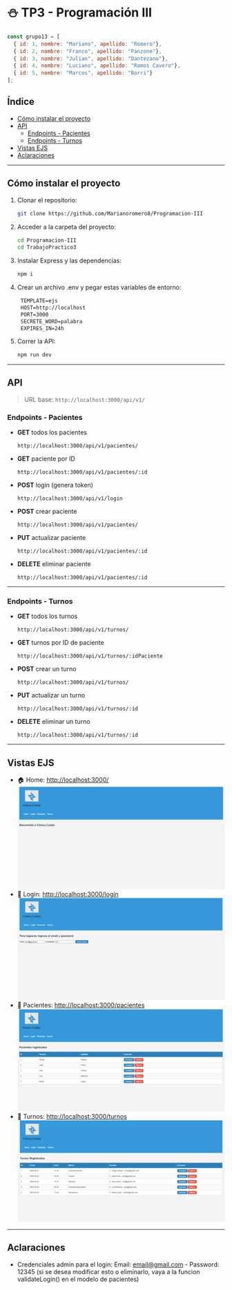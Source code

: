 # ⛄ TP3 - Programación III

```js
const grupo13 = [
  { id: 1, nombre: "Mariano", apellido: "Romero"},
  { id: 2, nombre: "Franco", apellido: "Panzone"},
  { id: 3, nombre: "Julian", apellido: "Dantezano"},
  { id: 4, nombre: "Luciano", apellido: "Ramos Cavero"},
  { id: 5, nombre: "Marcos", apellido: "Borri"}
];
```



## Índice

- [Cómo instalar el proyecto](#cómo-instalar-el-proyecto)
- [API](#api)
  - [Endpoints - Pacientes](#endpoints---pacientes)
  - [Endpoints - Turnos](#endpoints---turnos)
- [Vistas EJS](#vistas-ejs)
- [Aclaraciones](#aclaraciones)



---

##  Cómo instalar el proyecto

1. Clonar el repositorio:

   ```bash
   git clone https://github.com/Marianoromero8/Programacion-III
   ```

2. Acceder a la carpeta del proyecto:

   ```bash
   cd Programacion-III
   cd TrabajoPractico3
   ```

3. Instalar Express y las dependencias:

   ```bash
   npm i
   ```
4. Crear un archivo .env y pegar estas variables de entorno:

   ```env
    TEMPLATE=ejs
    HOST=http://localhost
    PORT=3000
    SECRETE_WORD=palabra
    EXPIRES_IN=24h
   ```

5. Correr la API:

   ```bash
   npm run dev
   ```

---

##  API

> URL base: `http://localhost:3000/api/v1/`

###  Endpoints - Pacientes

- **GET** todos los pacientes  
  ```http
  http://localhost:3000/api/v1/pacientes/
  ```

- **GET** paciente por ID  
  ```http
  http://localhost:3000/api/v1/pacientes/:id
  ```

- **POST** login (genera token)  
  ```http
  http://localhost:3000/api/v1/login
  ```

- **POST** crear paciente  
  ```http
  http://localhost:3000/api/v1/pacientes/
  ```

- **PUT** actualizar paciente  
  ```http
  http://localhost:3000/api/v1/pacientes/:id
  ```

- **DELETE** eliminar paciente  
  ```http
  http://localhost:3000/api/v1/pacientes/:id
  ```

---

###  Endpoints - Turnos

- **GET** todos los turnos  
  ```http
  http://localhost:3000/api/v1/turnos/
  ```

- **GET** turnos por ID de paciente  
  ```http
  http://localhost:3000/api/v1/turnos/:idPaciente
  ```

- **POST** crear un turno  
  ```http
  http://localhost:3000/api/v1/turnos/
  ```

- **PUT** actualizar un turno  
  ```http
  http://localhost:3000/api/v1/turnos/:id
  ```

- **DELETE** eliminar un turno  
  ```http
  http://localhost:3000/api/v1/turnos/:id
  ```

---

##  Vistas EJS

- 🏠 Home: [http://localhost:3000/](http://localhost:3000/)
![Home](./assets/home.png)
- 🔐 Login: [http://localhost:3000/login](http://localhost:3000/login)
![Login](./assets/login.png)
- 👥 Pacientes: [http://localhost:3000/pacientes](http://localhost:3000/pacientes)
![Pacientes](./assets/pacientes.png)
- 📅 Turnos: [http://localhost:3000/turnos](http://localhost:3000/turnos)
![Pacientes](./assets/turnos.png)

---

##  Aclaraciones

- Credenciales admin para el login: Email: email@gmail.com - Password: 12345 (si se desea modificar esto o eliminarlo, vaya a la funcion validateLogin() en el modelo de pacientes)

